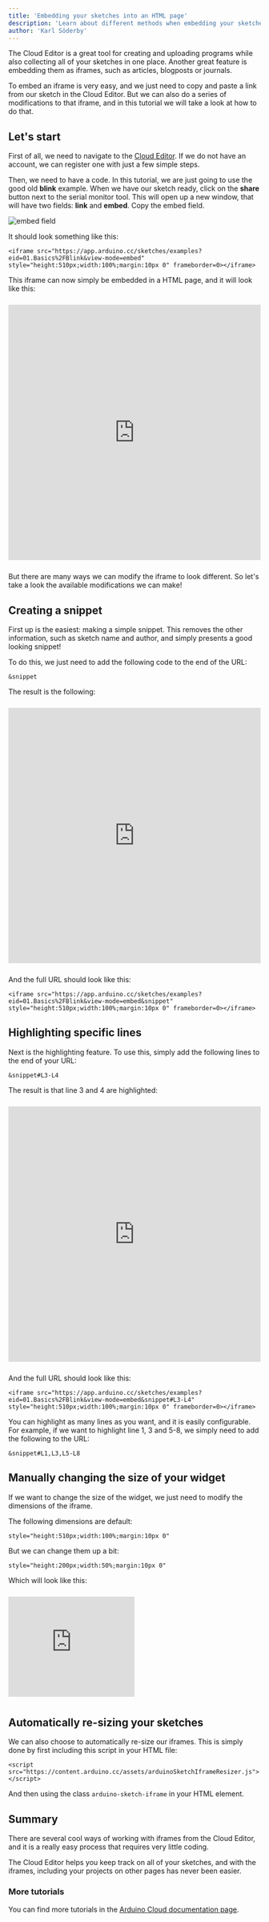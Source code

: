 ```yaml
---
title: 'Embedding your sketches into an HTML page'
description: 'Learn about different methods when embedding your sketches in a website.'
author: 'Karl Söderby'
---
```


The Cloud Editor is a great tool for creating and uploading programs while also collecting all of your sketches in one place. Another great feature is embedding them as iframes, such as articles, blogposts or journals.

To embed an iframe is very easy, and we just need to copy and paste a link from our sketch in the Cloud Editor. But we can also do a series of modifications to that iframe, and in this tutorial we will take a look at how to do that.

## Let's start

First of all, we need to navigate to the [Cloud Editor](https://create.arduino.cc/editor). If we do not have an account, we can register one with just a few simple steps.

Then, we need to have a code. In this tutorial, we are just going to use the good old **blink** example. When we have our sketch ready, click on the **share** button next to the serial monitor tool. This will open up a new window, that will have two fields: **link** and **embed**. Copy the embed field.

![embed field](assets/iframe-highlight.png)

It should look something like this:

```markup
<iframe src="https://app.arduino.cc/sketches/examples?eid=01.Basics%2FBlink&view-mode=embed" style="height:510px;width:100%;margin:10px 0" frameborder=0></iframe>
```

This iframe can now simply be embedded in a HTML page, and it will look like this:

<iframe src="https://app.arduino.cc/sketches/examples?eid=01.Basics%2FBlink&view-mode=embed" style="height:510px;width:100%;margin:10px 0" frameborder="0"></iframe>

But there are many ways we can modify the iframe to look different. So let's take a look the available modifications we can make!

## Creating a snippet

First up is the easiest: making a simple snippet. This removes the other information, such as sketch name and author, and simply presents a good looking snippet!

To do this, we just need to add the following code to the end of the URL:

```
&snippet
```
The result is the following:

<iframe src="https://app.arduino.cc/sketches/examples?eid=01.Basics%2FBlink&view-mode=embed&snippet" style="height:510px;width:100%;margin:10px 0" frameborder="0"></iframe>

And the full URL should look like this:

```markup
<iframe src="https://app.arduino.cc/sketches/examples?eid=01.Basics%2FBlink&view-mode=embed&snippet" style="height:510px;width:100%;margin:10px 0" frameborder=0></iframe>
```


## Highlighting specific lines

Next is the highlighting feature. To use this, simply add the following lines to the end of your URL:

```
&snippet#L3-L4
```

The result is that line 3 and 4 are highlighted:

<iframe src="https://app.arduino.cc/sketches/examples?eid=01.Basics%2FBlink&view-mode=embed&snippet#L3-L4" style="height:510px;width:100%;margin:10px 0" frameborder="0"></iframe>

And the full URL should look like this:

```markup
<iframe src="https://app.arduino.cc/sketches/examples?eid=01.Basics%2FBlink&view-mode=embed&snippet#L3-L4" style="height:510px;width:100%;margin:10px 0" frameborder=0></iframe>
```

You can highlight as many lines as you want, and it is easily configurable. For example, if we want to highlight line 1, 3 and 5-8, we simply need to add the following to the URL:

```
&snippet#L1,L3,L5-L8
```

## Manually changing the size of your widget

If we want to change the size of the widget, we just need to modify the dimensions of the iframe.

The following dimensions are default:

```markup
style="height:510px;width:100%;margin:10px 0"
```

But we can change them up a bit:

```
style="height:200px;width:50%;margin:10px 0"
```

Which will look like this:

<iframe src="https://app.arduino.cc/sketches/examples?eid=01.Basics%2FBlink&view-mode=embed&snippet" style="height:200px;width:50%;margin:10px 0" frameborder="0"></iframe>

## Automatically re-sizing your sketches

We can also choose to automatically re-size our iframes. This is simply done by first including this script in your HTML file:

```markup
<script src="https://content.arduino.cc/assets/arduinoSketchIframeResizer.js"></script>
```

And then using the class `arduino-sketch-iframe` in your HTML element.

## Summary

There are several cool ways of working with iframes from the Cloud Editor, and it is a really easy process that requires very little coding.

The Cloud Editor helps you keep track on all of your sketches, and with the iframes, including your projects on other pages has never been easier.

### More tutorials

You can find more tutorials in the [Arduino Cloud documentation page](/arduino-cloud).